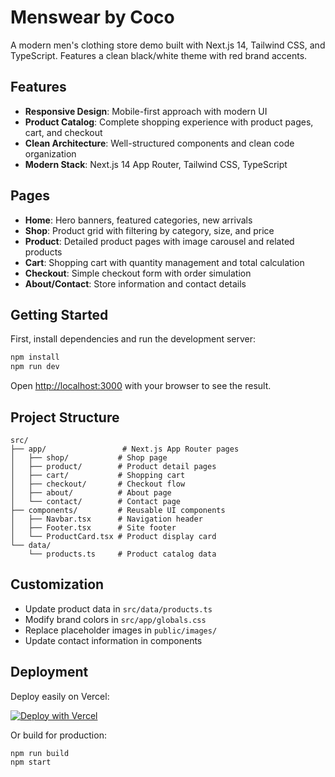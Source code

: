 # Menswear by Coco

A modern men's clothing store demo built with Next.js 14, Tailwind CSS, and TypeScript. Features a clean black/white theme with red brand accents.

## Features

- **Responsive Design**: Mobile-first approach with modern UI
- **Product Catalog**: Complete shopping experience with product pages, cart, and checkout
- **Clean Architecture**: Well-structured components and clean code organization
- **Modern Stack**: Next.js 14 App Router, Tailwind CSS, TypeScript

## Pages

- **Home**: Hero banners, featured categories, new arrivals
- **Shop**: Product grid with filtering by category, size, and price
- **Product**: Detailed product pages with image carousel and related products
- **Cart**: Shopping cart with quantity management and total calculation
- **Checkout**: Simple checkout form with order simulation
- **About/Contact**: Store information and contact details

## Getting Started

First, install dependencies and run the development server:

```bash
npm install
npm run dev
```

Open [http://localhost:3000](http://localhost:3000) with your browser to see the result.

## Project Structure

```
src/
├── app/                 # Next.js App Router pages
│   ├── shop/           # Shop page
│   ├── product/        # Product detail pages
│   ├── cart/           # Shopping cart
│   ├── checkout/       # Checkout flow
│   ├── about/          # About page
│   └── contact/        # Contact page
├── components/         # Reusable UI components
│   ├── Navbar.tsx      # Navigation header
│   ├── Footer.tsx      # Site footer
│   └── ProductCard.tsx # Product display card
└── data/
    └── products.ts     # Product catalog data
```

## Customization

- Update product data in `src/data/products.ts`
- Modify brand colors in `src/app/globals.css`
- Replace placeholder images in `public/images/`
- Update contact information in components

## Deployment

Deploy easily on Vercel:

[![Deploy with Vercel](https://vercel.com/button)](https://vercel.com/new/clone?repository-url=https://github.com/your-repo/menswear-by-coco)

Or build for production:

```bash
npm run build
npm start
```
